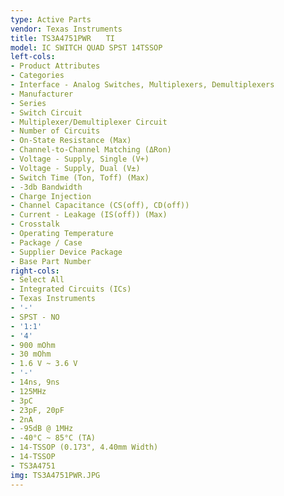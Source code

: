 ```yaml
---
type: Active Parts
vendor: Texas Instruments
title: TS3A4751PWR　　TI
model: IC SWITCH QUAD SPST 14TSSOP
left-cols:
- Product Attributes
- Categories
- Interface - Analog Switches, Multiplexers, Demultiplexers
- Manufacturer
- Series
- Switch Circuit
- Multiplexer/Demultiplexer Circuit
- Number of Circuits
- On-State Resistance (Max)
- Channel-to-Channel Matching (ΔRon)
- Voltage - Supply, Single (V+)
- Voltage - Supply, Dual (V±)
- Switch Time (Ton, Toff) (Max)
- -3db Bandwidth
- Charge Injection
- Channel Capacitance (CS(off), CD(off))
- Current - Leakage (IS(off)) (Max)
- Crosstalk
- Operating Temperature
- Package / Case
- Supplier Device Package
- Base Part Number
right-cols:
- Select All
- Integrated Circuits (ICs)
- Texas Instruments
- '-'
- SPST - NO
- '1:1'
- '4'
- 900 mOhm
- 30 mOhm
- 1.6 V ~ 3.6 V
- '-'
- 14ns, 9ns
- 125MHz
- 3pC
- 23pF, 20pF
- 2nA
- -95dB @ 1MHz
- -40°C ~ 85°C (TA)
- 14-TSSOP (0.173", 4.40mm Width)
- 14-TSSOP
- TS3A4751
img: TS3A4751PWR.JPG
---
```

